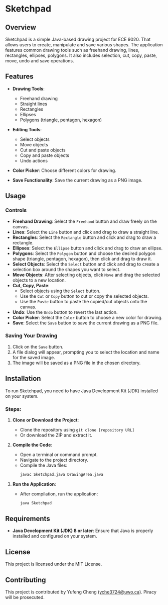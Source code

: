 # Sketchpad

## Overview

Sketchpad is a simple Java-based drawing project for ECE 9020. 
That allows users to create, manipulate and save various shapes. The application features common drawing tools such as freehand drawing, lines, rectangles, ellipses, polygons. It also includes selection, cut, copy, paste, move, undo and save operations.

## Features

- **Drawing Tools**: 
  - Freehand drawing
  - Straight lines
  - Rectangles
  - Ellipses
  - Polygons (triangle, pentagon, hexagon)

- **Editing Tools**:
  - Select objects
  - Move objects
  - Cut and paste objects
  - Copy and paste objects
  - Undo actions
  
- **Color Picker**: Choose different colors for drawing.
  
- **Save Functionality**: Save the current drawing as a PNG image.

## Usage

### Controls

- **Freehand Drawing**: Select the `Freehand` button and draw freely on the canvas.
- **Lines**: Select the `Line` button and click and drag to draw a straight line.
- **Rectangles**: Select the `Rectangle` button and click and drag to draw a rectangle.
- **Ellipses**: Select the `Ellipse` button and click and drag to draw an ellipse.
- **Polygons**: Select the `Polygon` button and choose the desired polygon shape (triangle, pentagon, hexagon), then click and drag to draw it.
- **Select Objects**: Select the `Select` button and click and drag to create a selection box around the shapes you want to select.
- **Move Objects**: After selecting objects, click `Move` and drag the selected objects to a new location.
- **Cut, Copy, Paste**: 
  - Select objects using the `Select` button.
  - Use the `Cut` or `Copy` button to cut or copy the selected objects.
  - Use the `Paste` button to paste the copied/cut objects onto the canvas.
- **Undo**: Use the `Undo` button to revert the last action.
- **Color Picker**: Select the `Color` button to choose a new color for drawing.
- **Save**: Select the `Save` button to save the current drawing as a PNG file.

### Saving Your Drawing

1. Click on the `Save` button.
2. A file dialog will appear, prompting you to select the location and name for the saved image.
3. The image will be saved as a PNG file in the chosen directory.

## Installation

To run Sketchpad, you need to have Java Development Kit (JDK) installed on your system.

### Steps:

1. **Clone or Download the Project**: 
   - Clone the repository using `git clone [repository URL]`
   - Or download the ZIP and extract it.

2. **Compile the Code**:
   - Open a terminal or command prompt.
   - Navigate to the project directory.
   - Compile the Java files:
     ```sh
     javac Sketchpad.java DrawingArea.java
     ```

3. **Run the Application**:
   - After compilation, run the application:
     ```sh
     java Sketchpad
     ```

## Requirements

- **Java Development Kit (JDK) 8 or later**: Ensure that Java is properly installed and configured on your system.

## License

This project is licensed under the MIT License.

## Contributing

This project is contributed by Yufeng Cheng (yche3724@uwo.ca).
Piracy will be prosecuted.
